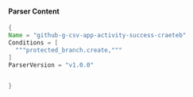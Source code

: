 #### Parser Content
```Java
{
Name = "github-g-csv-app-activity-success-craeteb"
Conditions = [
  """protected_branch.create,"""
]
ParserVersion = "v1.0.0"


}
```